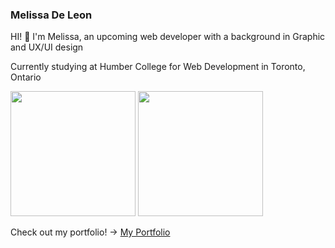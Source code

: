 ### Melissa De Leon 

HI! 👋 I'm Melissa, an upcoming web developer with a background in Graphic and UX/UI design

Currently studying at Humber College for Web Development in Toronto, Ontario

<img src="/image/melissa-deleon.jpg" width="200">
<img src="/image/IMG_8140.jpg" width="200">

Check out my portfolio! &rarr; [My Portfolio](https://www.melissa-deleon.ca/)
